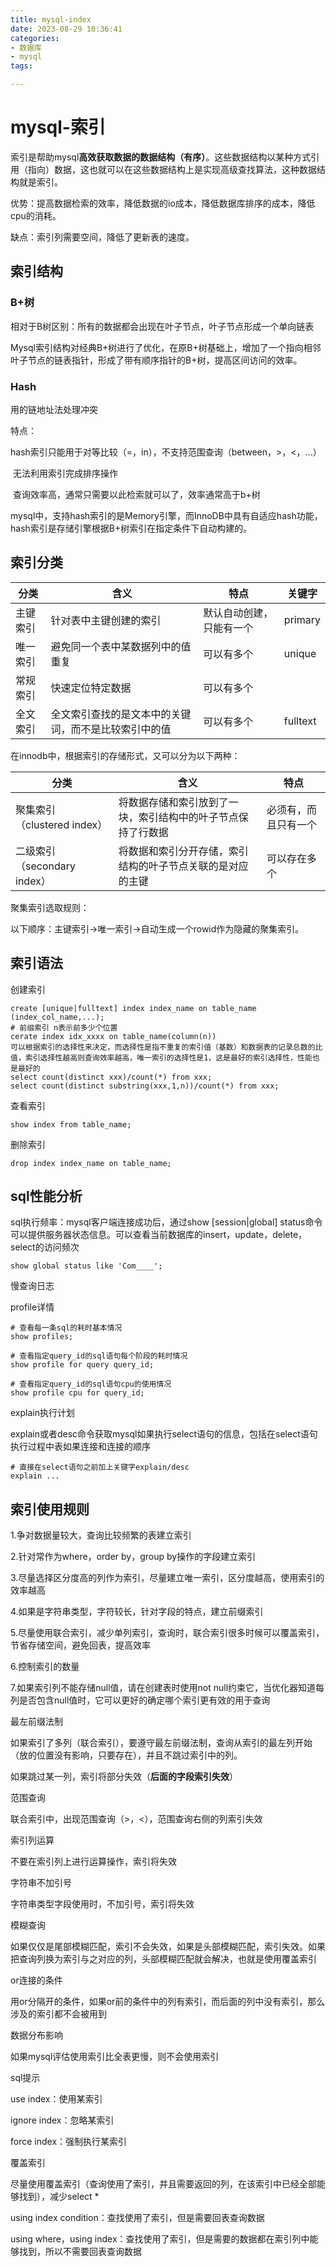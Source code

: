 ```yaml
---
title: mysql-index
date: 2023-08-29 10:36:41
categories:
- 数据库
- mysql
tags:

---
```


# mysql-索引

索引是帮助mysql**高效获取数据的数据结构（有序）**。这些数据结构以某种方式引用（指向）数据，这也就可以在这些数据结构上是实现高级查找算法，这种数据结构就是索引。

优势：提高数据检索的效率，降低数据的io成本，降低数据库排序的成本，降低cpu的消耗。

缺点：索引列需要空间，降低了更新表的速度。

## 索引结构

### B+树

相对于B树区别：所有的数据都会出现在叶子节点，叶子节点形成一个单向链表

Mysql索引结构对经典B+树进行了优化，在原B+树基础上，增加了一个指向相邻叶子节点的链表指针，形成了带有顺序指针的B+树，提高区间访问的效率。

### Hash

用的链地址法处理冲突

特点：

​	hash索引只能用于对等比较（=，in），不支持范围查询（between，>，<，...）

​	无法利用索引完成排序操作

​	查询效率高，通常只需要以此检索就可以了，效率通常高于b+树

mysql中，支持hash索引的是Memory引擎，而InnoDB中具有自适应hash功能，hash索引是存储引擎根据B+树索引在指定条件下自动构建的。

## 索引分类

| 分类     | 含义                                                 | 特点                     | 关键字   |
| -------- | ---------------------------------------------------- | ------------------------ | -------- |
| 主键索引 | 针对表中主键创建的索引                               | 默认自动创建，只能有一个 | primary  |
| 唯一索引 | 避免同一个表中某数据列中的值重复                     | 可以有多个               | unique   |
| 常规索引 | 快速定位特定数据                                     | 可以有多个               |          |
| 全文索引 | 全文索引查找的是文本中的关键词，而不是比较索引中的值 | 可以有多个               | fulltext |

在innodb中，根据索引的存储形式，又可以分为以下两种：

| 分类                        | 含义                                                         | 特点                 |
| --------------------------- | ------------------------------------------------------------ | -------------------- |
| 聚集索引（clustered index） | 将数据存储和索引放到了一块，索引结构中的叶子节点保持了行数据 | 必须有，而且只有一个 |
| 二级索引（secondary index） | 将数据和索引分开存储，索引结构的叶子节点关联的是对应的主键   | 可以存在多个         |

聚集索引选取规则：

​	以下顺序：主键索引->唯一索引->自动生成一个rowid作为隐藏的聚集索引。

## 索引语法

创建索引

```mysql
create [unique|fulltext] index index_name on table_name (index_col_name,...);
# 前缀索引 n表示前多少个位置
cerate index idx_xxxx on table_name(column(n))
可以根据索引的选择性来决定，而选择性是指不重复的索引值（基数）和数据表的记录总数的比值，索引选择性越高则查询效率越高，唯一索引的选择性是1，这是最好的索引选择性，性能也是最好的
select count(distinct xxx)/count(*) from xxx;
select count(distinct substring(xxx,1,n))/count(*) from xxx;
```

查看索引

```mysql
show index from table_name;
```

删除索引

```mysql
drop index index_name on table_name;
```

## sql性能分析

sql执行频率：mysql客户端连接成功后，通过show [session|global] status命令可以提供服务器状态信息。可以查看当前数据库的insert，update，delete，select的访问频次

```mysql
show global status like 'Com____';
```

慢查询日志



profile详情

```mysql
# 查看每一条sql的耗时基本情况
show profiles;

# 查看指定query_id的sql语句每个阶段的耗时情况
show profile for query query_id;

# 查看指定query_id的sql语句cpu的使用情况
show profile cpu for query_id;
```



explain执行计划

explain或者desc命令获取mysql如果执行select语句的信息，包括在select语句执行过程中表如果连接和连接的顺序

```mysql
# 直接在select语句之前加上关键字explain/desc
explain ...
```



## 索引使用规则

1.争对数据量较大，查询比较频繁的表建立索引

2.针对常作为where，order by，group by操作的字段建立索引

3.尽量选择区分度高的列作为索引，尽量建立唯一索引，区分度越高，使用索引的效率越高

4.如果是字符串类型，字符较长，针对字段的特点，建立前缀索引

5.尽量使用联合索引，减少单列索引，查询时，联合索引很多时候可以覆盖索引，节省存储空间，避免回表，提高效率

6.控制索引的数量

7.如果索引列不能存储null值，请在创建表时使用not null约束它，当优化器知道每列是否包含null值时，它可以更好的确定哪个索引更有效的用于查询

最左前缀法制

如果索引了多列（联合索引），要遵守最左前缀法制，查询从索引的最左列开始（放的位置没有影响，只要存在），并且不跳过索引中的列。

如果跳过某一列，索引将部分失效（**后面的字段索引失效**）

范围查询

联合索引中，出现范围查询（>，<），范围查询右侧的列索引失效

索引列运算

不要在索引列上进行运算操作，索引将失效

字符串不加引号

字符串类型字段使用时，不加引号，索引将失效

模糊查询

如果仅仅是尾部模糊匹配，索引不会失效，如果是头部模糊匹配，索引失效。如果把查询列换为索引与之对应的列，头部模糊匹配就会解决，也就是使用覆盖索引

or连接的条件

用or分隔开的条件，如果or前的条件中的列有索引，而后面的列中没有索引，那么涉及的索引都不会被用到

数据分布影响

如果mysql评估使用索引比全表更慢，则不会使用索引



sql提示

use index：使用某索引

ignore index：忽略某索引

force index：强制执行某索引



覆盖索引

尽量使用覆盖索引（查询使用了索引，并且需要返回的列，在该索引中已经全部能够找到），减少select *

using index condition：查找使用了索引，但是需要回表查询数据

using where，using index：查找使用了索引，但是需要的数据都在索引列中能够找到，所以不需要回表查询数据



